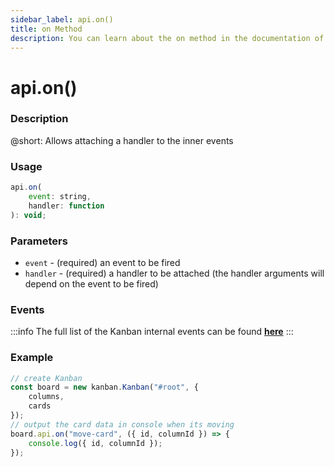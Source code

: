 ```yaml
---
sidebar_label: api.on()
title: on Method
description: You can learn about the on method in the documentation of the DHTMLX JavaScript Kanban library. Browse developer guides and API reference, try out code examples and live demos, and download a free 30-day evaluation version of DHTMLX Kanban.
---
```


# api.on()

### Description

@short: Allows attaching a handler to the inner events

### Usage

~~~jsx {}
api.on(
	event: string,
	handler: function
): void;
~~~

### Parameters

- `event` - (required) an event to be fired 
- `handler` - (required) a handler to be attached (the handler arguments will depend on the event to be fired)

### Events

:::info
The full list of the Kanban internal events can be found [**here**](api/overview/main_overview.md/#kanban-events)
:::

### Example

~~~jsx {7-9}
// create Kanban
const board = new kanban.Kanban("#root", {
	columns,
	cards
});
// output the card data in console when its moving
board.api.on("move-card", ({ id, columnId }) => {
	console.log({ id, columnId });
});
~~~
